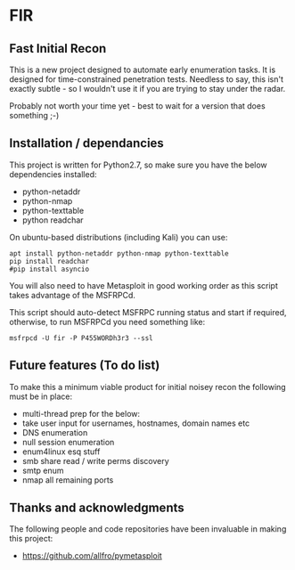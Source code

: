 # FIR
## Fast Initial Recon

This is a new project designed to automate early enumeration tasks.  It is designed for time-constrained penetration tests.  Needless to say, this isn't exactly subtle - so I wouldn't use it if you are trying to stay under the radar.

Probably not worth your time yet - best to wait for a version that does something ;-)

## Installation / dependancies

This project is written for Python2.7, so make sure you have the below dependencies installed:

- python-netaddr
- python-nmap
- python-texttable
- python readchar

On ubuntu-based distributions (including Kali) you can use:

    apt install python-netaddr python-nmap python-texttable
    pip install readchar
    #pip install asyncio

You will also need to have Metasploit in good working order as this script takes advantage of the MSFRPCd.

This script should auto-detect MSFRPC running status and start if required, otherwise, to run MSFRPCd you need something like:

    msfrpcd -U fir -P P455WORDh3r3 --ssl
    
## Future features (To do list)

To make this a minimum viable product for initial noisey recon the following must be in place:

- multi-thread prep for the below:
- take user input for usernames, hostnames, domain names etc
- DNS enumeration
- null session enumeration
- enum4linux esq stuff
- smb share read / write perms discovery
- smtp enum
- nmap all remaining ports

## Thanks and acknowledgments

The following people and code repositories have been invaluable in making this project:

- https://github.com/allfro/pymetasploit